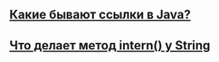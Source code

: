 ## [Какие бывают ссылки в Java?](..//answer/reference.md)

## [Что делает метод intern() у String](..//answer/string.md#method-intern)